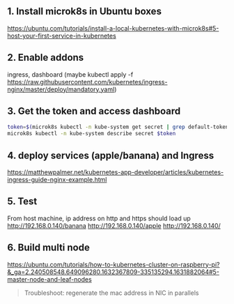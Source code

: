 ## 1. Install microk8s in Ubuntu boxes
https://ubuntu.com/tutorials/install-a-local-kubernetes-with-microk8s#5-host-your-first-service-in-kubernetes

## 2. Enable addons
ingress, dashboard
(maybe kubectl apply -f https://raw.githubusercontent.com/kubernetes/ingress-nginx/master/deploy/mandatory.yaml)

## 3. Get the token and access dashboard
```bash
token=$(microk8s kubectl -n kube-system get secret | grep default-token | cut -d " " -f1)
microk8s kubectl -n kube-system describe secret $token
```

## 4. deploy services (apple/banana) and Ingress
https://matthewpalmer.net/kubernetes-app-developer/articles/kubernetes-ingress-guide-nginx-example.html

## 5. Test
From host machine, ip address on http and https should load up
http://192.168.0.140/banana
http://192.168.0.140/apple
http://192.168.0.140/


## 6. Build multi node
https://ubuntu.com/tutorials/how-to-kubernetes-cluster-on-raspberry-pi?&_ga=2.240508548.649096280.1632367809-335135294.1631882064#5-master-node-and-leaf-nodes
> Troubleshoot: regenerate the mac address in NIC in parallels

